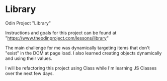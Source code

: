 # Library
Odin Project "Library"

Instructions and goals for this project can be found at "https://www.theodinproject.com/lessons/library"

The main challenge for me was dynamically targeting items that don't "exist" in the DOM at page load.
I also learned creating objects dynamically and using their values.

I will be refactoring this project using Class while I'm learning JS Classes over the next few days.
